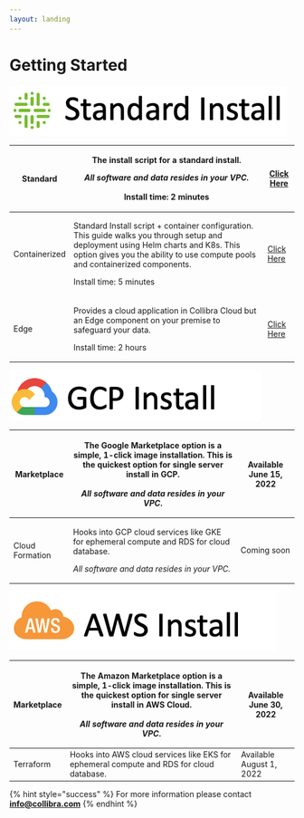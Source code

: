 ```yaml
---
layout: landing
---
```


# Getting Started

![](<.gitbook/assets/Screen Shot 2022-05-26 at 9.56.55 AM.png>)

| Standard      | <p>The install script for a standard install. </p><p></p><p><em>All software and data resides in your VPC.</em><br><em></em><br><em></em>Install time: 2 minutes</p>                                                                                                               | [Click Here](installation/standalone/standalone-install-script.md)        |
| ------------- | ---------------------------------------------------------------------------------------------------------------------------------------------------------------------------------------------------------------------------------------------------------------------------------- | ------------------------------------------------------------------------- |
| Containerized | <p>Standard Install script + container configuration. This guide walks you through setup and deployment using Helm charts and K8s. This option gives you the ability to use compute pools and containerized components. </p><p><strong></strong></p><p>Install time: 5 minutes</p> | [Click Here](installation/cloud-native-owldq/preparing-for-deployment.md) |
| Edge          | <p>Provides a cloud application in Collibra Cloud but an Edge component on your premise to safeguard your data. </p><p><strong></strong></p><p>Install time: 2 hours</p>                                                                                                           | [Click Here](installation/cloud.md)                                       |

![](<.gitbook/assets/Screen Shot 2022-05-26 at 10.02.36 AM.png>)

| Marketplace     | <p>The Google Marketplace option is a simple, 1-click image installation. This is the quickest option for single server install in GCP.<br><br><em>All software and data resides in your VPC</em>.</p> | Available June 15, 2022 |
| --------------- | ------------------------------------------------------------------------------------------------------------------------------------------------------------------------------------------------------ | ----------------------- |
| Cloud Formation | <p>Hooks into GCP cloud services like GKE for ephemeral compute and RDS for cloud database.</p><p></p><p><em>All software and data resides in your VPC.</em></p>                                       | Coming soon             |

![](<.gitbook/assets/Screen Shot 2022-05-26 at 10.06.32 AM.png>)

| Marketplace | <p>The Amazon Marketplace option is a simple, 1-click image installation. This is the quickest option for single server install in AWS Cloud.<br><br><em>All software and data resides in your VPC</em>.</p> | Available June 30, 2022  |
| ----------- | ------------------------------------------------------------------------------------------------------------------------------------------------------------------------------------------------------------ | ------------------------ |
| Terraform   | Hooks into AWS cloud services like EKS for ephemeral compute and RDS for cloud database.                                                                                                                     | Available August 1, 2022 |





{% hint style="success" %}
For more information please contact **info@collibra.com**
{% endhint %}
